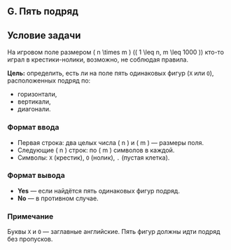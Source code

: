 ## G. Пять подряд

## Условие задачи

На игровом поле размером \( n \times m \) (\( 1 \leq n, m \leq 1000 \)) кто-то играл в крестики-нолики, возможно, не соблюдая правила. 

**Цель:** определить, есть ли на поле пять одинаковых фигур (`X` или `O`), расположенных подряд по:
- горизонтали,
- вертикали,
- диагонали.

### Формат ввода
- Первая строка: два целых числа \( n \) и \( m \) — размеры поля.
- Следующие \( n \) строк: по \( m \) символов в каждой.
- Символы: `X` (крестик), `O` (нолик), `.` (пустая клетка).

### Формат вывода
- **Yes** — если найдётся пять одинаковых фигур подряд.
- **No** — в противном случае.

### Примечание
Буквы `X` и `O` — заглавные английские. Пять фигур должны идти подряд без пропусков.